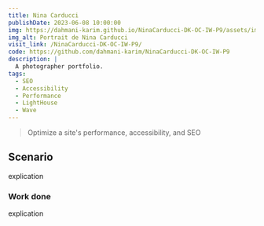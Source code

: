 ```yaml
---
title: Nina Carducci
publishDate: 2023-06-08 10:00:00
img: https://dahmani-karim.github.io/NinaCarducci-DK-OC-IW-P9/assets/images/nina.webp
img_alt: Portrait de Nina Carducci
visit_link: /NinaCarducci-DK-OC-IW-P9/
code: https://github.com/dahmani-karim/NinaCarducci-DK-OC-IW-P9
description: |
  A photographer portfolio.
tags:
  - SEO
  - Accessibility
  - Performance
  - LightHouse
  - Wave
---
```


> Optimize a site's performance, accessibility, and SEO

## Scenario

explication 


### Work done

explication